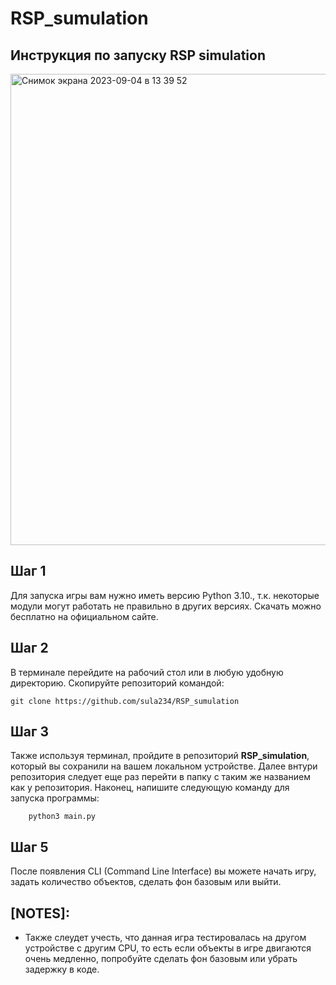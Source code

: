 # RSP_sumulation
## Инструкция по запуску RSP simulation
<img width="754" alt="Снимок экрана 2023-09-04 в 13 39 52" src="https://github.com/sula234/RSP_sumulation/assets/91324982/16c935a7-51de-4392-8ee3-14f7733b23d6">

## Шаг 1
Для запуска игры вам нужно иметь версию Python 3.10., т.к. некоторые модули могут работать не правильно в других версиях.
Скачать можно бесплатно на официальном сайте.
## Шаг 2
В терминале перейдите на рабочий стол или в любую удобную директорию. Скопируйте репозиторий командой:
```
git clone https://github.com/sula234/RSP_sumulation
```
## Шаг 3
Также используя терминал, пройдите в репозиторий **RSP_simulation**, который вы сохранили на вашем локальном устройстве. Далее внтури репозитория следует еще раз перейти в папку с таким же названием как у репозитория. Наконец, напишите следующую команду для запуска программы:
```
 	python3 main.py
```
## Шаг 5
После появления CLI (Command Line Interface) вы можете начать игру, задать количество объектов, сделать фон базовым или выйти.

## [NOTES]: 
- Также слеудет учесть, что данная игра тестировалась на другом устройстве с другим CPU, то есть если объекты в игре двигаются очень медленно, попробуйте сделать фон базовым или убрать задержку в коде.
